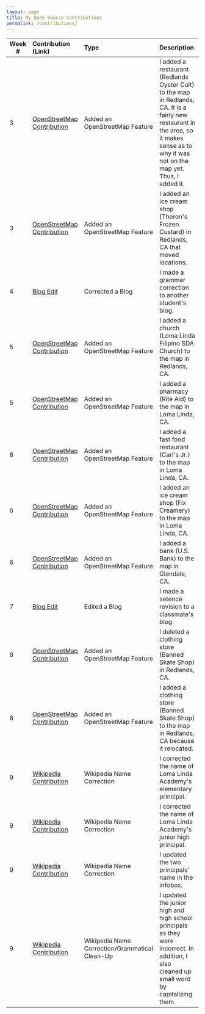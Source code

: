 ```yaml
---
layout: page
title: My Open Source Contributions
permalink: /contributions/
---
```


<!--
The first column, Contribution, must be a hyperlink to the actual contribution,
such as the Wikipedia edit or pull request, etc., with a suitable name.
Type of the contribution should be "Wikipedia edit", "OpenStreet Map feature",
"Project Documentation", "Project Code", "Blog Edit", etc.

The Description should include a brief summary of what you did.

Replace the first row below with your contribution and add new ones below it
following the same syntax.

-->





| Week #       | Contribution (Link)  | Type  | Description |
|---|:---|:---|:---|
|  3   | [OpenStreetMap Contribution](https://www.openstreetmap.org/changeset/81083657#map=19/34.05617/-117.18214)    | Added an OpenStreetMap Feature    |   I added a restaurant (Redlands Oyster Cult) to the map in Redlands, CA. It is a fairly new restaurant in the area, so it makes sense as to why it was not on the map yet. Thus, I added it.  |
|  3   | [OpenStreetMap Contribution](https://www.openstreetmap.org/changeset/81083674#map=19/34.05401/-117.18217) | Added an OpenStreetMap Feature    |  I added an ice cream shop (Theron's Frozen Custard) in Redlands, CA that moved locations.   |
|  4   | [Blog Edit](https://github.com/hunter-college-ossd-spr-2020/sdhani-weekly/pull/3) | Corrected a Blog    |  I made a grammar correction to another student's blog.   |
|  5   | [OpenStreetMap Contribution](https://www.openstreetmap.org/way/765230737)    | Added an OpenStreetMap Feature    |   I added a church (Loma Linda Filipino SDA Church) to the map in Redlands, CA. |
|  5   | [OpenStreetMap Contribution](https://www.openstreetmap.org/way/403354396)    | Added an OpenStreetMap Feature    |   I added a pharmacy (Rite Aid) to the map in Loma Linda, CA. |
|  6   | [OpenStreetMap Contribution](https://www.openstreetmap.org/way/503319824)    | Added an OpenStreetMap Feature    |   I added a fast food restaurant (Carl's Jr.) to the map in Loma Linda, CA. |
|  6   | [OpenStreetMap Contribution](https://www.openstreetmap.org/way/502786221)    | Added an OpenStreetMap Feature    |   I added an ice cream shop (Fix Creamery) to the map in Loma Linda, CA. |
|  6   | [OpenStreetMap Contribution](https://www.openstreetmap.org/way/471961767)    | Added an OpenStreetMap Feature    |   I added a bank (U.S. Bank) to the map in Glendale, CA. |
|  7   | [Blog Edit](https://github.com/hunter-college-ossd-spr-2020/Megamega53-weekly/pull/8)    | Edited a Blog    |   I made a setence revision to a classmate's blog. |
|  8   | [OpenStreetMap Contribution](https://www.openstreetmap.org/changeset/82494594)    | Added an OpenStreetMap Feature    |   I deleted a clothing store (Banned Skate Shop) in Redlands, CA.  |
|  8   | [OpenStreetMap Contribution](https://www.openstreetmap.org/changeset/82494659)    | Added an OpenStreetMap Feature    |   I added a clothing store (Banned Skate Shop) to the map in Redlands, CA because it relocated. |
|  9   | [Wikipedia Contribution](https://en.wikipedia.org/w/index.php?title=Loma_Linda_Academy&diff=prev&oldid=947403577)    | Wikipedia Name Correction    |   I corrected the name of Loma Linda Academy's elementary principal. |
|  9   | [Wikipedia Contribution](https://en.wikipedia.org/w/index.php?title=Loma_Linda_Academy&diff=prev&oldid=947403719)    | Wikipedia Name Correction    |   I corrected the name of Loma Linda Academy's junior high principal. |
|  9   | [Wikipedia Contribution](https://en.wikipedia.org/w/index.php?title=Loma_Linda_Academy&diff=prev&oldid=947403771)    | Wikipedia Name Correction    |   I updated the two principals' name in the infobox. |
|  9   | [Wikipedia Contribution](https://en.wikipedia.org/w/index.php?title=Loma_Linda_Academy&diff=prev&oldid=947404165)    | Wikipedia Name Correction/Grammatical Clean-Up   |   I updated the junior high and high school principals as they were incorrect. In addition, I also cleaned up small word by capitalizing them. |




